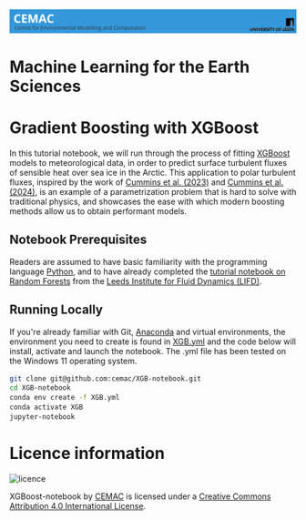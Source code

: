 <div align="center">
<a href="https://www.cemac.leeds.ac.uk/">
  <img src="https://github.com/cemac/cemac_generic/blob/master/Images/cemac.png"></a>
  <br>
</div>

# Machine Learning for the Earth Sciences

# Gradient Boosting with XGBoost

In this tutorial notebook, we will run through the process of fitting [XGBoost](https://xgboost.readthedocs.io/en/stable/) models to meteorological data, in order to predict surface turbulent fluxes of sensible heat over sea ice in the Arctic. This application to polar turbulent fluxes, inspired by the work of [Cummins et al. (2023)](https://doi.org/10.1029/2023GL105698) and [Cummins et al. (2024)](https://doi.org/10.1007/s10546-023-00852-8), is an example of a parametrization problem that is hard to solve with traditional physics, and showcases the ease with which modern boosting methods allow us to obtain performant models.

## Notebook Prerequisites

Readers are assumed to have basic familiarity with the programming language [Python](https://www.python.org/), and to have already completed the [tutorial notebook on Random Forests](https://github.com/cemac/LIFD_RandomForests) from the [Leeds Institute for Fluid Dynamics (LIFD)](https://fluids.leeds.ac.uk/).

## Running Locally

If you're already familiar with Git, [Anaconda](https://conda.io/projects/conda/en/latest/user-guide/getting-started.html) and virtual environments, the environment you need to create is found in [XGB.yml](XGB.yml) and the code below will install, activate and launch the notebook. The .yml file has been tested on the Windows 11 operating system.

```bash
git clone git@github.com:cemac/XGB-notebook.git
cd XGB-notebook
conda env create -f XGB.yml
conda activate XGB
jupyter-notebook
```

# Licence information #

![licence](https://i.creativecommons.org/l/by/4.0/88x31.png)

XGBoost-notebook by [CEMAC](https://www.cemac.leeds.ac.uk/) is licensed under a [Creative Commons Attribution 4.0 International License](https://creativecommons.org/licenses/by/4.0/).
